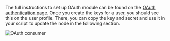 The full instructions to set up OAuth module can be found on the [OAuth authentication page](https://www.drupal.org/node/2110825). Once you create the keys for a user, you should see this on the user profile. There, you can copy the key and secret and use it in your script to update the node in the following section.

![OAuth consumer](https://www.drupal.org/files/oauth_consumer.png)